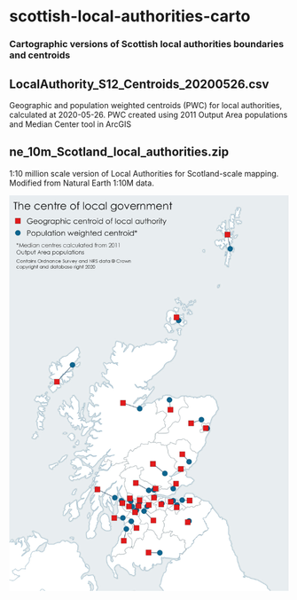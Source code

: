 # scottish-local-authorities-carto
<h3>Cartographic versions of Scottish local authorities boundaries and centroids</h3>

<h2>LocalAuthority_S12_Centroids_20200526.csv</h2>

Geographic and population weighted centroids (PWC) for local authorities, calculated at 2020-05-26. PWC created using 2011 Output Area populations and Median Center tool in ArcGIS

<h2>ne_10m_Scotland_local_authorities.zip</h2>

1:10 million scale version of Local Authorities for Scotland-scale mapping. Modified from Natural Earth 1:10M data. 

<img src ="https://raw.githubusercontent.com/liam-na-mara/scottish-local-authorities-carto/main/images/Centre_of_local_government_centroid_comparison.jpg" alt="Map depicting the differences between population weighted centroids and geographic centroids" title="The centre of local government (map)">

